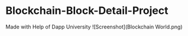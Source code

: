 # Blockchain-Block-Detail-Project
Made with Help of Dapp University
![Screenshot](Blockchain World.png)
